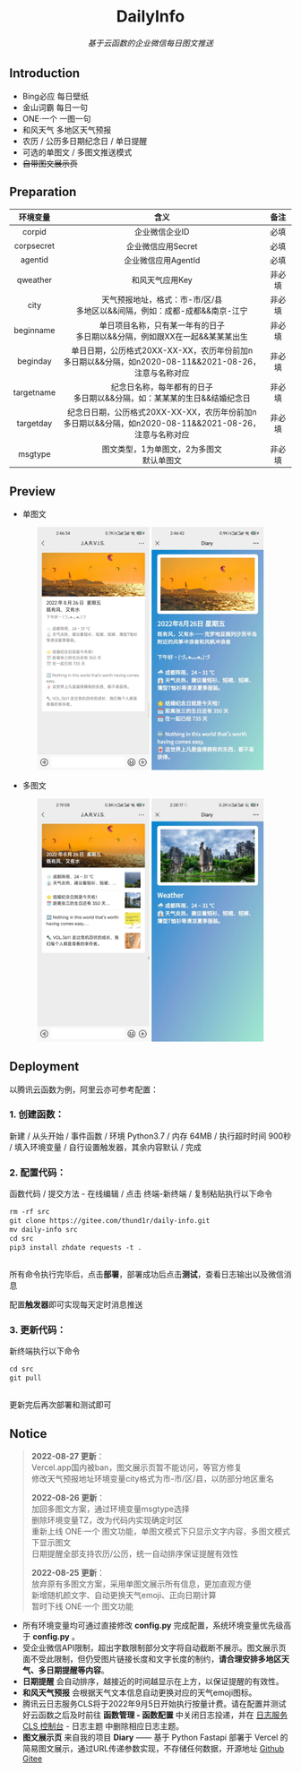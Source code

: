 <h1 align="center">DailyInfo</h1>
<h6 align="center">基于云函数的企业微信每日图文推送</h6>

## Introduction

- Bing必应 每日壁纸
- 金山词霸 每日一句
- ONE·一个 一图一句
- 和风天气 多地区天气预报
- 农历 / 公历多日期纪念日 / 单日提醒
- 可选的单图文 / 多图文推送模式
- ~~自带图文展示页~~

## Preparation

|  环境变量  |                             含义                             |  备注  |
| :--------: | :----------------------------------------------------------: | :----: |
|   corpid   |                        企业微信企业ID                        |  必填  |
| corpsecret |                      企业微信应用Secret                      |  必填  |
|  agentid   |                     企业微信应用AgentId                      |  必填  |
|  qweather  |                       和风天气应用Key                        | 非必填 |
|    city    | 天气预报地址，格式：市-市/区/县<br />多地区以&&间隔，例如：成都-成都&&南京-江宁 | 非必填 |
| beginname  | 单日项目名称，只有某一年有的日子<br />多日期以&&分隔，例如跟XX在一起&&某某某出生 | 非必填 |
|  beginday  | 单日日期，公历格式20XX-XX-XX，农历年份前加n<br />多日期以&&分隔，如n2020-08-11&&2021-08-26，注意与名称对应 | 非必填 |
| targetname | 纪念日名称，每年都有的日子<br />多日期以&&分隔，如：某某某的生日&&结婚纪念日 | 非必填 |
| targetday  | 纪念日日期，公历格式20XX-XX-XX，农历年份前加n<br />多日期以&&分隔，如n2020-08-11&&2021-08-26，注意与名称对应 | 非必填 |
|  msgtype   |        图文类型，1为单图文，2为多图文<br />默认单图文        | 非必填 |

## Preview

- 单图文

<div align=center><img src="pic/单图文.jpg" width="200" alt="DiaryIndex"/>  <img src="pic/单图文详情.jpg" width="200" alt="DiaryShow"/>  </div>

- 多图文

<div align=center><img src="pic/多图文.jpg" width="200" alt="DiaryIndex"/>  <img src="pic/多图文详情.jpg" width="200" alt="DiaryShow"/>  </div>

## Deployment

以腾讯云函数为例，阿里云亦可参考配置：

### 1. 创建函数：

新建 / 从头开始 / 事件函数 / 环境 Python3.7 / 内存 64MB / 执行超时时间 900秒 / 填入环境变量 / 自行设置触发器，其余内容默认 / 完成

### 2. 配置代码：

函数代码 / 提交方法 - 在线编辑 / 点击 终端-新终端 / 复制粘贴执行以下命令

```shell
rm -rf src
git clone https://gitee.com/thund1r/daily-info.git
mv daily-info src
cd src
pip3 install zhdate requests -t .
 
```

所有命令执行完毕后，点击**部署**，部署成功后点击**测试**，查看日志输出以及微信消息

配置**触发器**即可实现每天定时消息推送

### 3. 更新代码：

新终端执行以下命令

```shell
cd src
git pull
 
```

更新完后再次部署和测试即可

## Notice

> **2022-08-27 更新**：   
> Vercel.app国内被ban，图文展示页暂不能访问，等官方修复   
> 修改天气预报地址环境变量city格式为市-市/区/县，以防部分地区重名     
>
> **2022-08-26 更新**：   
> 加回多图文方案，通过环境变量msgtype选择   
> 删除环境变量TZ，改为代码内实现确定时区   
> 重新上线 ONE·一个 图文功能，单图文模式下只显示文字内容，多图文模式下显示图文   
> 日期提醒全部支持农历/公历，统一自动排序保证提醒有效性    
>
> **2022-08-25 更新**：   
> 放弃原有多图文方案，采用单图文展示所有信息，更加直观方便   
> 新增随机颜文字、自动更换天气emoji、正向日期计算   
> 暂时下线 ONE·一个 图文功能   

- 所有环境变量均可通过直接修改 **config.py** 完成配置，系统环境变量优先级高于 **config.py** 。
- 受企业微信API限制，超出字数限制部分文字将自动截断不展示。图文展示页面不受此限制，但仍受图片链接长度和文字长度的制约，**请合理安排多地区天气、多日期提醒等内容**。
- **日期提醒** 会自动排序，越接近的时间越显示在上方，以保证提醒的有效性。
- **和风天气预报** 会根据天气文本信息自动更换对应的天气emoji图标。
- 腾讯云日志服务CLS将于2022年9月5日开始执行按量计费。请在配置并测试好云函数之后及时前往 **函数管理 - 函数配置** 中关闭日志投递，并在 [日志服务 CLS 控制台](https://console.cloud.tencent.com/cls) - 日志主题 中删除相应日志主题。
- **图文展示页** 来自我的项目 **Diary** —— 基于 Python Fastapi 部署于 Vercel 的简易图文展示，通过URL传递参数实现，不存储任何数据，开源地址  [Github](https://github.com/Thund1R/diary)     [Gitee](https://gitee.com/thund1r/diary)

